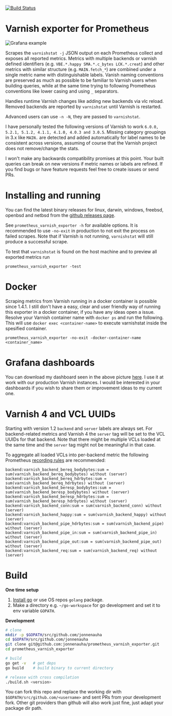 [![Build Status](https://travis-ci.org/jonnenauha/prometheus_varnish_exporter.svg?branch=master)](https://travis-ci.org/jonnenauha/prometheus_varnish_exporter)

# Varnish exporter for Prometheus

![Grafana example](dashboards/jonnenauha/dashboard.png)

Scrapes the `varnishstat -j` JSON output on each Prometheus collect and exposes all reported metrics. Metrics with multiple backends or varnish defined identifiers (e.g. `VBE.*.happy SMA.*.c_bytes LCK.*.creat`) and other metrics with similar structure (e.g. `MAIN.fetch_*`) are combined under a single metric name with distinguishable labels. Vanish naming conventions are preserved as much as possible to be familiar to Varnish users when building queries, while at the same time trying to following Prometheus conventions like lower casing and using `_` separators.

Handles runtime Varnish changes like adding new backends via vlc reload. Removed backends are reported by `varnishstat` until Varnish is restarted.

Advanced users can use `-n -N`, they are passed to `varnishstat`.

I have personally tested the following versions of Varnish to work `6.0.0, 5.2.1, 5.1.2, 4.1.1, 4.1.0, 4.0.3 and 3.0.5`. Missing category groupings in 3.x like `MAIN.` are detected and added automatically for label names to be consistent across versions, assuming of course that the Varnish project does not remove/change the stats.

I won't make any backwards compatibility promises at this point. Your built queries can break on new versions if metric names or labels are refined. If you find bugs or have feature requests feel free to create issues or send PRs.

# Installing and running

You can find the latest binary releases for linux, darwin, windows, freebsd, openbsd and netbsd  from the [github releases page](https://github.com/jonnenauha/prometheus_varnish_exporter/releases).

See `prometheus_varnish_exporter -h` for available options. It is recommended to use `-no-exit` in production to not exit the process on failed scrapes. Note that if Varnish is not running, `varnishstat` will still produce a successful scrape.

To test that `varnishstat` is found on the host machine and to preview all exported metrics run

    prometheus_varnish_exporter -test

# Docker

Scraping metrics from Varnish running in a docker container is possible since 1.4.1. I still don't have a easy, clear and user friendly way of running this exporter in a docker container, if you have any ideas open a issue. Resolve your Varnish container name with `docker ps` and run the following. This will use `docker exec <container-name>` to execute varnishstat inside the spesified container.

    prometheus_varnish_exporter -no-exit -docker-container-name <container_name>

# Grafana dashboards

You can download my dashboard seen in the above picture [here](dashboards/jonnenauha/dashboard.json). I use it at work with our production Varnish instances. I would be interested in your dashboards if you wish to share them or improvement ideas to my current one.

# Varnish 4 and VCL UUIDs

Starting with version 1.2 `backend` and `server` labels are always set. For backend-related metrics and Varnish 4 the `server` tag will be set to the VCL UUIDs for that backend. Note that there might be multiple VCLs loaded at the same time and the `server` tag might not be meaningful in that case.

To aggregate all loaded VCLs into per-backend metric the following Prometheus [recording rules](https://prometheus.io/docs/querying/rules/) are recommended:

    backend:varnish_backend_bereq_bodybytes:sum = sum(varnish_backend_bereq_bodybytes) without (server)
    backend:varnish_backend_bereq_hdrbytes:sum = sum(varnish_backend_bereq_hdrbytes) without (server)
    backend:varnish_backend_beresp_bodybytes:sum = sum(varnish_backend_beresp_bodybytes) without (server)
    backend:varnish_backend_beresp_hdrbytes:sum = sum(varnish_backend_beresp_hdrbytes) without (server)
    backend:varnish_backend_conn:sum = sum(varnish_backend_conn) without (server)
    backend:varnish_backend_happy:sum = sum(varnish_backend_happy) without (server)
    backend:varnish_backend_pipe_hdrbytes:sum = sum(varnish_backend_pipe) without (server)
    backend:varnish_backend_pipe_in:sum = sum(varnish_backend_pipe_in) without (server)
    backend:varnish_backend_pipe_out:sum = sum(varnish_backend_pipe_out) without (server)
    backend:varnish_backend_req:sum = sum(varnish_backend_req) without (server)

# Build

**One time setup**
1. [Install go](https://golang.org/doc/install) or use OS repos `golang` package.
2. Make a directory e.g. `~/go-workspace` for go development and set it to env variable `GOPATH`.

**Development**
```bash
# clone
mkdir -p $GOPATH/src/github.com/jonnenauha
cd $GOPATH/src/github.com/jonnenauha
git clone git@github.com:jonnenauha/prometheus_varnish_exporter.git
cd prometheus_varnish_exporter

# build
go get -v   # get deps
go build    # build binary to current directory

# release with cross compilation
./build.sh <version>
```

You can fork this repo and replace the working dir with `$GOPATH/src/github.com/<username>` and sent PRs from your development fork. Other git providers than github will also work just fine, just adapt your package dir path.
